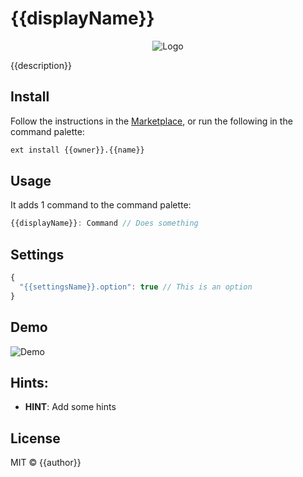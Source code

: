 # {{displayName}}

<p align="center">
	<img src="https://raw.githubusercontent.com/{{owner}}/{{name}}/master/resources/logo-128x128.png" alt="Logo">
</p>

{{description}}

## Install

Follow the instructions in the [Marketplace](https://marketplace.visualstudio.com/items?itemName={{owner}}.{{name}}), or run the following in the command palette:

```sh
ext install {{owner}}.{{name}}
```

## Usage

It adds 1 command to the command palette:

```js
{{displayName}}: Command // Does something
```

## Settings

```js
{
  "{{settingsName}}.option": true // This is an option
}
```

## Demo

![Demo](resources/demo.gif)

## Hints:

- **HINT**: Add some hints

## License

MIT © {{author}}
